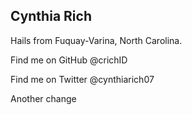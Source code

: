 ## Cynthia Rich

Hails from Fuquay-Varina, North Carolina.

Find me on GitHub @crichID

Find me on Twitter @cynthiarich07

Another change
